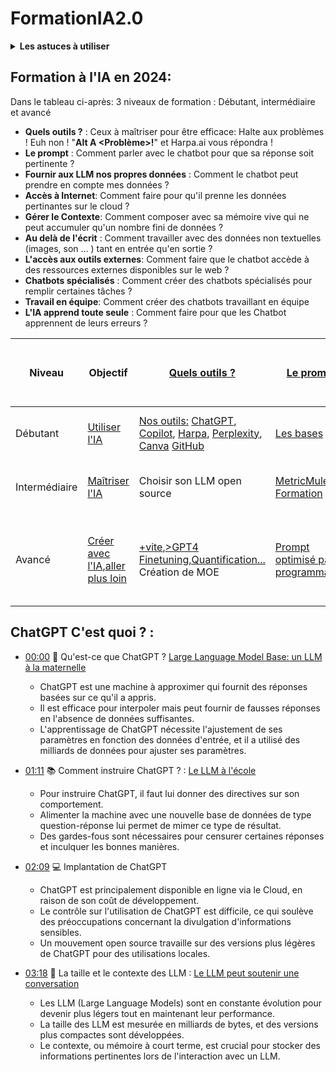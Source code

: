 # FormationIA2.0
<details>
  <summary> <b>Les astuces à utiliser</b></summary>
  <br> 
  <details>
    <summary> Impression d'écran sous windows?</summary>
   
    Touche Windows+MAj+S
  </details>
  <details>
    <summary> Insérer l'image dans GitHub</summary>

    Télécharger l'image puis simple upload au point de la page wiki où l'on veut mettre l'image
  </details>
  <details>
    <summary> Pour obtenir de chatGPT un format markdown à couper/coller </summary>
  
    "Fournis le contenu formaté en Markdown, présenté sous forme de chaîne de caractères " 
  </details>
  <details>
    <summary> Reprendre une nouvelle conversation avec Harpa </summary>
  
    Supprimer les conversations précédentes en cliquant sur l'onglet "H"  en haut à gauche, puis  <b>"DELETE ALL"</b>, puis <b></b>New Chat</b>    
  </details>
</details>

 
## Formation à l'IA en 2024: 

Dans le tableau ci-après: 3 niveaux de formation : Débutant, intermédiaire et avancé
- **Quels outils ?** : Ceux à maîtriser pour être efficace:  Halte aux problèmes ! Euh non !  "**Alt A <Problème>!**" et Harpa.ai vous répondra !
- **Le prompt** : Comment parler avec le chatbot pour que sa réponse soit pertinente ?
- **Fournir aux LLM nos propres données** : Comment le chatbot peut prendre en compte mes données ?
- **Accès à Internet**: Comment faire pour qu'il prenne les données pertinantes sur le cloud ?
- **Gérer le Contexte**: Comment composer avec sa mémoire vive qui ne peut accumuler qu'un nombre fini de données ?
- **Au delà de l'écrit** : Comment travailler avec des données non textuelles (images, son ... ) tant en entrée qu'en sortie ?
- **L'accès aux outils externes**: Comment faire que le chatbot accède à des ressources externes disponibles sur le web ?
- **Chatbots spécialisés** : Comment créer des chatbots spécialisés pour remplir certaines tâches ?
- **Travail en équipe**: Comment créer des chatbots travaillant en équipe
- **L'IA apprend toute seule** : Comment faire pour que les Chatbot apprennent de leurs erreurs ?

| Niveau        | Objectif                              | [Quels outils  ?](https://github.com/jpbrasile/formationIA2.0/wiki/Installation-des-outils.md)                           | [Le prompt](https://github.com/jpbrasile/formationIA2.0/wiki/4.-Le-prompting)                                           | [Fournir aux LLM nos propres données](https://github.com/jpbrasile/formationIA2.0/wiki/6.-Fournir-aux-LLM-nos-propres-donn%C3%A9es)                                               | [L'Accès à Internet](https://github.com/jpbrasile/formationIA2.0/wiki/L'acc%C3%A8s-%C3%A0-internet.md)                                            | [Gérer le contexte](https://github.com/jpbrasile/formationIA2.0/wiki/5.-Gestion-du-contexte)                                             | [Au delà de l'écrit](https://github.com/jpbrasile/formationIA2.0/wiki/9.-Les-LLM-multimodaux-(MLLM))                                         | [L'accès aux outils externes](https://github.com/jpbrasile/formationIA2.0/wiki/8.-L%E2%80%99Acc%C3%A8s-aux-API)                                               | [Chatbots spécialisés](https://github.com/jpbrasile/formationIA2.0/wiki/A.-Les-GPTs)                                              | [Travail en équipe](https://github.com/jpbrasile/formationIA2.0/wiki/B.-Les-agents)                                           | [L'IA apprend toute seule](https://github.com/jpbrasile/formationIA2.0/wiki/C.-L%E2%80%99apprentissage-par-renforcement-:)                                               |
|---------------|---------------------------------------|-----------------------------------------|------------------------------------------------------|------------------------------------------------------|-----------------------------------------------------|----------------------------------------------------|---------------------------------------------------|----------------------------------------------------|----------------------------------------------------|----------------------------------------------------|----------------------------------------------------|
| Débutant      | [Utiliser l'IA](https://github.com/jpbrasile/formationIA2.0/blob/main/cours%20pour%20d%C3%A9butants/1-%20prendre%20des%20notes.md)        | [Nos outils:](https://github.com/jpbrasile/formationIA2.0/wiki/01:-Comment-disposer-d'outils-qui-font-tout-pour-vous-%3F)  [ChatGPT](https://chat.openai.com/), [Copilot](https://copilot.microsoft.com/?culture=fr-fr&country=fr), [Harpa](https://harpa.ai/), [Perplexity](https://www.perplexity.ai/), [Canva](https://www.canva.com/)           [ GitHub](https://github.com/jpbrasile/formationIA2.0/blob/main/cours%20interm%C3%A9diaire/github.md)   | [Les bases](https://github.com/jpbrasile/formationIA2.0/blob/main/cours%20pour%20d%C3%A9butants/3-%20le%20prompting.md) |Avec nos outils       | Avec nos outils              |  Un prompt pour demander la synthèse   | Copilot (dessin) et [outils en ligne](https://github.com/jpbrasile/formationIA2.0/blob/main/cours%20pour%20d%C3%A9butants/multimodal.md)| [Outils en ligne](https://github.com/jpbrasile/formationIA2.0/blob/main/cours%20pour%20d%C3%A9butants/5-%20API.md)          |  |                |
| Intermédiaire | [Maîtriser l'IA](https://github.com/jpbrasile/formationIA2.0/blob/main/cours%20interm%C3%A9diaire/choisir%20son%20IA.md)          | Choisir son LLM open source           | [MetricMule et Formation](https://github.com/jpbrasile/formationIA2.0/blob/main/cours%20interm%C3%A9diaire/le%20prompting.md)    |[Pinecone....](https://github.com/jpbrasile/formationIA2.0/blob/main/cours%20interm%C3%A9diaire/RAG.md) | [GPT crawler,...](https://github.com/jpbrasile/formationIA2.0/blob/main/cours%20interm%C3%A9diaire/scraping.md)                    | [MEMGPT,...](https://github.com/jpbrasile/formationIA2.0/blob/main/cours%20interm%C3%A9diaire/context.md)             | [ComfyUI,LLAVA](https://github.com/jpbrasile/formationIA2.0/blob/main/cours%20interm%C3%A9diaire/multimodal.md) | [Langchain,...](https://github.com/jpbrasile/formationIA2.0/blob/main/cours%20interm%C3%A9diaire/API.md) , [Colab, HF...](https://github.com/jpbrasile/formationIA2.0/blob/main/cours%20interm%C3%A9diaire/choisir%20son%20IA.md)   ,[open interpreter](https://github.com/jpbrasile/formationIA2.0/blob/main/cours%20interm%C3%A9diaire/Open%20Interpreter.md)        | [emploi des GPTs openAI](https://github.com/jpbrasile/formationIA2.0/blob/main/cours%20interm%C3%A9diaire/GPTs.md)        |     [AutoGen, CrewAI ...](https://github.com/jpbrasile/formationIA2.0/blob/main/cours%20interm%C3%A9diaire/Agent.md)         |   |
| Avancé        | [Créer avec l'IA](https://github.com/jpbrasile/formationIA2.0/blob/main/cours%20avanc%C3%A9/challenges.md),[aller plus loin](https://github.com/jpbrasile/formationIA2.0/blob/main/cours%20avanc%C3%A9/Apprendre%20l'IA%20en%202024.md)       |[+vite](https://github.com/jpbrasile/formationIA2.0/blob/main/cours%20avanc%C3%A9/Etat%20de%20l'art.md),[>GPT4](https://github.com/jpbrasile/formationIA2.0/blob/main/cours%20avanc%C3%A9/Quel%20LLM.md) [Finetuning,Quantification...](https://github.com/jpbrasile/formationIA2.0/blob/main/cours%20avanc%C3%A9/les%20outils.md) Création de MOE | [Prompt optimisé par programmation](https://github.com/jpbrasile/formationIA2.0/blob/main/cours%20avanc%C3%A9/prompting.md)                   | Création de base de données locales       | AgentSearch et Wiki search | Gestion avancée du contexte (compactage)                        | [animation 3D, audiobook...](https://github.com/jpbrasile/formationIA2.0/blob/main/cours%20avanc%C3%A9/multimodal.md) | Conception d'API robustes pour des applications à grande échelle | [screen to code, ...](https://github.com/jpbrasile/formationIA2.0/blob/main/cours%20avanc%C3%A9/GPTs.md)    | Développement d'agents autonomes capables d'apprentissage continu | Stratégies pour le développement de talents en IA et gestion des changements technologiques |

## ChatGPT C'est quoi ? : 
- [00:00](https://www.youtube.com/watch?v=PNjh4z8WF9M&t=0s) 🤖 Qu'est-ce que ChatGPT ? [Large Language Model Base: un LLM à la maternelle](https://github.com/jpbrasile/formationIA2.0/wiki/1.-LLM%E2%80%90Base) 

  - ChatGPT est une machine à approximer qui fournit des réponses basées sur ce qu'il a appris.
  - Il est efficace pour interpoler mais peut fournir de fausses réponses en l'absence de données suffisantes.
  - L'apprentissage de ChatGPT nécessite l'ajustement de ses paramètres en fonction des données d'entrée, et il a utilisé des milliards de données pour ajuster ses paramètres.

- [01:11](https://www.youtube.com/watch?v=PNjh4z8WF9M&t=71s) 📚 Comment instruire ChatGPT ? : [Le LLM à l'école](https://github.com/jpbrasile/formationIA2.0/wiki/2.-LLM%E2%80%90Instruct) 
  - Pour instruire ChatGPT, il faut lui donner des directives sur son comportement.
  - Alimenter la machine avec une nouvelle base de données de type question-réponse lui permet de mimer ce type de résultat.
  - Des gardes-fous sont nécessaires pour censurer certaines réponses et inculquer les bonnes manières.

- [02:09](https://www.youtube.com/watch?v=PNjh4z8WF9M&t=129s) 💻 Implantation de ChatGPT

  - ChatGPT est principalement disponible en ligne via le Cloud, en raison de son coût de développement.
  - Le contrôle sur l'utilisation de ChatGPT est difficile, ce qui soulève des préoccupations concernant la divulgation d'informations sensibles.
  - Un mouvement open source travaille sur des versions plus légères de ChatGPT pour des utilisations locales.

- [03:18](https://www.youtube.com/watch?v=PNjh4z8WF9M&t=198s) 🧠 La taille et le contexte des LLM : [Le LLM peut soutenir une conversation](https://github.com/jpbrasile/formationIA2.0/wiki/3.-LLM%E2%80%90Chat) 

  - Les LLM (Large Language Models) sont en constante évolution pour devenir plus légers tout en maintenant leur performance.
  - La taille des LLM est mesurée en milliards de bytes, et des versions plus compactes sont développées.
  - Le contexte, ou mémoire à court terme, est crucial pour stocker des informations pertinentes lors de l'interaction avec un LLM.
